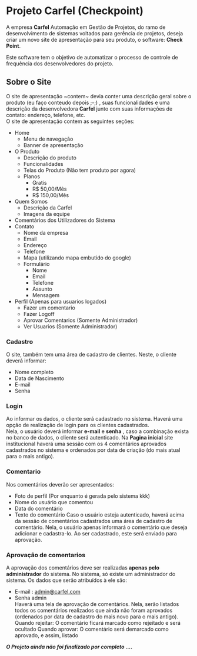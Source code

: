 # Projeto Carfel (Checkpoint)

A empresa **Carfel** Automação em Gestão de Projetos, do ramo de desenvolvimento de sistemas voltados para gerência de projetos, 
deseja criar um novo site de apresentação para seu produto, o software: **Check Point**.  
  
Este software tem o objetivo de automatizar o processo de controle de frequência dos desenvolvedores do projeto.  

## Sobre o Site

O site de apresentação ~contem~ devia conter uma descrição geral sobre o produto 
(eu faço conteudo depois ;-;) , suas funcionalidades e uma descrição da desenvolvedora **Carfel** junto com suas informações 
de contato: endereço, telefone, etc.    
O site de apresentação contem as seguintes seções:  

- Home 
  - Menu de navegação 
  - Banner de apresentação 
- O Produto 
  - Descrição do produto  
  - Funcionalidades  
  - Telas do Produto (Não tem produto por agora)
  - Planos
    - Gratis
    - R$ 50,00/Mês
    - R$ 150,00/Mês
- Quem Somos 
  - Descrição da Carfel 
  - Imagens da equipe 
- Comentários dos Utilizadores do Sistema 
- Contato 
  - Nome da empresa 
  - Email 
  - Endereço 
  - Telefone
  - Mapa (utilizando mapa embutido do google) 
  - Formulário 
    - Nome 
    - Email 
    - Telefone 
    - Assunto 
    - Mensagem
- Perfil (Apenas para usuarios logados)
  - Fazer um comentario
  - Fazer Logoff
  - Aprovar Comentarios (Somente Administrador)
  - Ver Usuarios (Somente Administrador)
 
### Cadastro
O site, também tem uma área de cadastro de clientes. Neste, o cliente deverá informar:  
- Nome completo
- Data de Nascimento
- E-mail
- Senha
### Login
Ao informar os dados, o cliente será cadastrado no sistema. 
Haverá uma opção de realização de login para os clientes cadastrados.  
Nela, o usuário deverá informar **e-mail** e **senha** , caso a combinação exista no banco de dados, o cliente será autenticado.
Na **Pagina inicial** site institucional haverá uma sessão com os 4 comentários aprovados cadastrados no sistema e ordenados por 
data de criação (do mais atual para o mais antigo). 
### Comentario
Nos comentários deverão ser apresentados:
  - Foto de perfil (Por enquanto é gerada pelo sistema kkk)
  - Nome do usuário que comentou
  - Data do comentário
  - Texto do comentário
Caso o usuário esteja autenticado, haverá acima da sessão de comentários cadastrados uma área de cadastro de comentário. 
Nela, o usuário apenas informará o comentário que deseja adicionar e cadastra-lo. Ao ser cadastrado, este será enviado para aprovação.
### Aprovação de comentarios
A aprovação dos comentários deve ser realizadas **apenas pelo administrador** do sistema.
No sistema, só existe um administrador do sistema. Os dados que serão atribuídos à ele são:
  - E-mail : admin@carfel.com
  - Senha admin  
Haverá uma tela de aprovação de comentários. Nela, serão listados todos os comentários realizados que ainda não foram aprovados 
(ordenados por data de cadastro do mais novo para o mais antigo). 
Quando rejeitar: O comentário ficará marcado como rejeitado e será ocultado
Quando aprovar: O comentário será demarcado como aprovado, e assim, listado

***O Projeto ainda não foi finalizado por completo ....***
